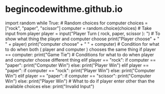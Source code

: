 # begincodewithme.github.io
import random
while True:
    # Random choices for computer
    choices = ["rock", "paper", "scissor"]
    computer = random.choice(choices)
    # Take input from player
    player = input("Player Turn ( rock, paper, scissor ): ")
    # To show what thing the player and computer choose
    print("Player choose" + " " + player)
    print("computer choose" + " " + computer)
    # Condition for what to do when both ( player and computer ) chooses the same thing
    if player == computer:
        print("Game Tie")
    # Conditions for what to do when player and computer choose different thing
    elif player == "rock":
        if computer == "paper":
            print("Computer Win")
        else:
            print("Player Win")
    elif player == "paper":
        if computer == "rock":
            print("Player Win")
        else:
            print("Computer Win")
    elif player == "paper":
        if computer == "scissor":
            print("Computer Win")
        else:
            print("Player Win")
    # What to do if player enter other than the available choices
    else:
        print("Invalid Input")
